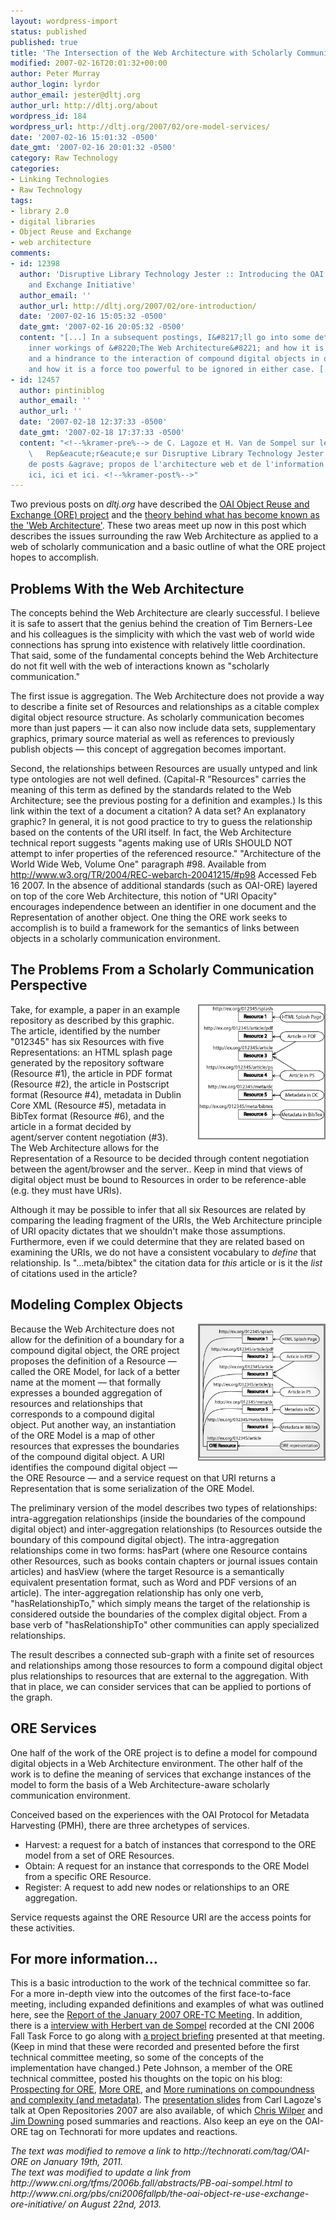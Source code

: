 ```yaml
---
layout: wordpress-import
status: published
published: true
title: 'The Intersection of the Web Architecture with Scholarly Communication'
modified: 2007-02-16T20:01:32+00:00
author: Peter Murray
author_login: lyrdor
author_email: jester@dltj.org
author_url: http://dltj.org/about
wordpress_id: 184
wordpress_url: http://dltj.org/2007/02/ore-model-services/
date: '2007-02-16 15:01:32 -0500'
date_gmt: '2007-02-16 20:01:32 -0500'
category: Raw Technology
categories:
- Linking Technologies
- Raw Technology
tags:
- library 2.0
- digital libraries
- Object Reuse and Exchange
- web architecture
comments:
- id: 12398
  author: 'Disruptive Library Technology Jester :: Introducing the OAI Object Reuse
    and Exchange Initiative'
  author_email: ''
  author_url: http://dltj.org/2007/02/ore-introduction/
  date: '2007-02-16 15:05:32 -0500'
  date_gmt: '2007-02-16 20:05:32 -0500'
  content: "[...] In a subsequent postings, I&#8217;ll go into some detail about the
    inner workings of &#8220;The Web Architecture&#8221; and how it is both a help
    and a hindrance to the interaction of compound digital objects in our domain,
    and how it is a force too powerful to be ignored in either case. [...]"
- id: 12457
  author: pintiniblog
  author_email: ''
  author_url: ''
  date: '2007-02-18 12:37:33 -0500'
  date_gmt: '2007-02-18 17:37:33 -0500'
  content: "<!--%kramer-pre%--> de C. Lagoze et H. Van de Sompel sur le projet OAI-ORE.
    \   Rep&eacute;r&eacute;e sur Disruptive Library Technology Jester dans une s&eacute;rie
    de posts &agrave; propos de l'architecture web et de l'information acad&eacute;mique:
    ici, ici et ici. <!--%kramer-post%-->"
---
```

<p>Two previous posts on <i>dltj.org</i> have described the <a href="/article/ore-introduction/">OAI Object Reuse and Exchange (ORE) project</a> and the <a href="/article/web-architecture/">theory behind what has become known as the 'Web Architecture'</a>.  These two areas meet up now in this post which describes the issues surrounding the raw Web Architecture as applied to a web of scholarly communication and a basic outline of what the ORE project hopes to accomplish.</p>
<h2>Problems With the Web Architecture</h2>
<p>The concepts behind the Web Architecture are clearly successful.  I believe it is safe to assert that the genius behind the creation of Tim Berners-Lee and his colleagues is the simplicity with which the vast web of world wide connections has sprung into existence with relatively little coordination.  That said, some of the fundamental concepts behind the Web Architecture do not fit well with the web of interactions known as "scholarly communication."</p>
<p>The first issue is aggregation.  The Web Architecture does not provide a way to describe a finite set of Resources and relationships as a citable complex digital object resource structure.  As scholarly communication becomes more than just papers &mdash; it can also now include data sets, supplementary graphics, primary source material as well as references to previously publish objects &mdash; this concept of aggregation becomes important.</p>
<p>Second, the relationships between Resources are usually untyped and link type ontologies are not well defined.  (Capital-R "Resources" carries the meaning of this term as defined by the standards related to the Web Architecture; see the previous posting for a definition and examples.) Is this link within the text of a document a citation?  A data set?  An explanatory graphic?  In general, it is not good practice to try to guess the relationship based on the contents of the URI itself.  In fact, the Web Architecture technical report suggests "agents making use of URIs SHOULD NOT attempt to infer properties of the referenced resource."  <footnote>"Architecture of the World Wide Web, Volume One" paragraph #98.  Available from <a href="http://www.w3.org/TR/2004/REC-webarch-20041215/#p98" title="Architecture of the World Wide Web, Volume One">http://www.w3.org/TR/2004/REC-webarch-20041215/#p98</a> Accessed Feb 16 2007.</footnote>  In the absence of additional standards (such as OAI-ORE) layered on top of the core Web Architecture, this notion of "URI Opacity" encourages independence between an identifier in one document and the Representation of another object.  One thing the ORE work seeks to accomplish is to build a framework for the semantics of links between objects in a scholarly communication environment.</p>
<h2>The Problems From a Scholarly Communication Perspective</h2>
<div style="float: right; margin: 0 0 1em 1.5em; padding 0 0 1em 1.5em; border: 2px solid grey;"><a id="p185" rel="attachment" class="imagelink" href="/article/ore-model-services/compound-digital-object-modeled-using-the-web-architecture/" title="Compound digital object modeled using the Web Architecture"><img id="image185" style="width: 200px;" src="/assets/images/2007/02/pre-ore-model.gif" alt="Compound digital object modeled using the Web Architecture" /></a></div>
<p>Take, for example, a paper in an example repository as described by this graphic.  The article, identified by the number "012345" has six Resources with five Representations:  an HTML splash page generated by the repository software (Resource #1), the article in PDF format (Resource #2), the article in Postscript format (Resource #4), metadata in Dublin Core XML (Resource #5), metadata in BibTex format (Resource #6), and the article in a format decided by agent/server content negotiation (#3). <footnote>The Web Architecture allows for the Representation of a Resource to be decided through content negotiation between the agent/browser and the server.</footnote>.  Keep in mind that views of digital object must be bound to Resources in order to be reference-able (e.g. they must have URIs).</p>
<p>Although it may be possible to infer that all six Resources are related by comparing the leading fragment of the URIs, the Web Architecture principle of URI opacity dictates that we shouldn't make those assumptions.  Furthermore, even if we could determine that they are related based on examining the URIs, we do not have a consistent vocabulary to <em>define</em> that relationship.  Is "...meta/bibtex" the citation data for <em>this</em> article or is it the <em>list</em> of citations used in the article?</p>
<h2>Modeling Complex Objects</h2>
<div style="float: right; margin: 0 0 1em 1.5em; padding 0 0 1em 1.5em; border: 2px solid grey;"><a id="p186" rel="attachment" class="imagelink" href="/article/ore-model-services/compound-digital-object-modeled-using-ore-concepts/" title="Compound digital object modeled using ORE concepts"><img id="image186" style="width: 200px;" src="/assets/images/2007/02/ore-model.gif" alt="Compound digital object modeled using ORE concepts" /></a></div>
<p>Because the Web Architecture does not allow for the definition of a boundary for a compound digital object, the ORE project proposes the definition of a Resource &mdash; called the ORE Model, for lack of a better name at the moment &mdash; that formally expresses a bounded aggregation of resources and relationships that corresponds to a compound digital object.  Put another way, an instantiation of the ORE Model is a map of other resources that expresses the boundaries of the compound digital object.  A URI identifies the compound digital object &mdash; the ORE Resource &mdash; and a service request on that URI returns a Representation that is some serialization of the ORE Model.</p>
<p>The preliminary version of the model describes two types of relationships:  intra-aggregation relationships (inside the boundaries of the compound digital object) and inter-aggregation relationships (to Resources outside the boundary of this compound digital object).  The intra-aggregation relationships come in two forms:  hasPart (where one Resource contains other Resources, such as books contain chapters or journal issues contain articles) and hasView (where the target Resource is a semantically equivalent presentation format, such as Word and PDF versions of an article).  The inter-aggregation relationship has only one verb, "hasRelationshipTo," which simply means the target of the relationship is considered outside the boundaries of the complex digital object.  From a base verb of "hasRelationshipTo" other communities can apply specialized relationships.</p>
<p>The result describes a connected sub-graph with a finite set of resources and relationships among those resources to form a compound digital object plus relationships to resources that are external to the aggregation.  With that in place, we can consider services that can be applied to portions of the graph.</p>
<h2>ORE Services</h2>
<p>One half of the work of the ORE project is to define a model for compound digital objects in a Web Architecture environment.  The other half of the work is to define the meaning of services that exchange instances of the model to form the basis of a Web Architecture-aware scholarly communication environment.</p>
<p>Conceived based on the experiences with the OAI Protocol for Metadata Harvesting (PMH), there are three archetypes of services.</p>
<ul>
<li>Harvest: a request for a batch of instances that correspond to the ORE model from a set of ORE Resources.</li>
<li>Obtain: A request for an instance that corresponds to the ORE Model from a specific ORE Resource.</li>
<li>Register: A request to add new nodes or relationships to an ORE aggregation.</li>
</ul>
<p>Service requests against the ORE Resource URI are the access points for these activities.</p>
<h2>For more information...</h2>
<p>This is a basic introduction to the work of the technical committee so far.  For a more in-depth view into the outcomes of the first face-to-face meeting, including expanded definitions and examples of what was outlined here, see the <a href="http://www.openarchives.org/ore/documents/OAI-ORE-TC-Meeting-200701.pdf">Report of the January 2007 ORE-TC Meeting</a>.  In addition, there is a <a href="http://www.educause.edu/blogs/mpasiewicz/interview-herbert-van-de-sompel" title="An Interview with Herbert van de Sompel | EDUCAUSE CONNECT">interview with Herbert van de Sompel</a> recorded at the CNI 2006 Fall Task Force to go along with <a href="http://www.cni.org/pbs/cni2006fallpb/the-oai-object-re-use-exchange-ore-initiative/" title="Project Briefing-Fall 2006 Task Force Meeting">a project briefing</a> presented at that meeting.  (Keep in mind that these were recorded and presented before the first technical committee meeting, so some of the concepts of the implementation have changed.)  Pete Johnson, a member of the ORE technical committee, posted his thoughts on the topic on his blog:  <a href="http://efoundations.typepad.com/efoundations/2007/01/ore.html" title="eFoundations: Prospecting for ORE">Prospecting for ORE</a>, <a href="http://efoundations.typepad.com/efoundations/2007/01/more_ore.html" title="eFoundations: More ORE">More ORE</a>, and <a href="http://efoundations.typepad.com/efoundations/2007/02/more_rumination.html" title="eFoundations: More ruminations on compoundness and complexity (and metadata)">More ruminations on compoundness and complexity (and metadata)</a>.  The <a href="http://www.openarchives.org/ore/documents/OR07.pdf" title="http://www.openarchives.org/ore/documents/OR07.pdf">presentation slides</a> from Carl Lagoze's talk at Open Repositories 2007 are also available, of which <a href="http://cwilper.blogspot.com/2007/01/resources-representations-repositories.html" title="Your Metadata Sucks: Resources, Representations, Repositories, and RDF">Chris Wilper</a> and <a href="http://wwmm.ch.cam.ac.uk/blogs/downing/?p=69" title="Unilever Centre for Molecular Informatics, Cambridge - Jim Downing  &amp;raquo; Blog Archive   &amp;raquo; Open Repositories 2007 Plenary Session 5: Interoperability">Jim Downing</a> posed summaries and reactions.  Also keep an eye on the <span class="removed_link" title="http://technorati.com/tag/OAI-ORE">OAI-ORE tag on Technorati</span> for more updates and reactions.</p>
<p style="padding:0;margin:0;font-style:italic;" class="removed_link">The text was modified to remove a link to http://technorati.com/tag/OAI-ORE on January 19th, 2011.</p>
<p style="padding:0;margin:0;font-style:italic;">The text was modified to update a link from http://www.cni.org/tfms/2006b.fall/abstracts/PB-oai-sompel.html to http://www.cni.org/pbs/cni2006fallpb/the-oai-object-re-use-exchange-ore-initiative/ on August 22nd, 2013.</p>
